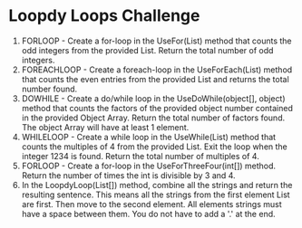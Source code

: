 # Loopdy Loops Challenge
1. FORLOOP - Create a for-loop in the UseFor(List<int>) method that counts the odd integers from the provided List<int>. Return the total number of odd integers.
2. FOREACHLOOP - Create a foreach-loop in the UseForEach(List<object>) method that counts the even entries from the provided List<object> and returns the total number found.
3. DOWHILE - Create a do/while loop in the UseDoWhile(object[], object) method that counts the factors of the provided object number contained in the provided Object Array. Return the total number of factors found. The object Array will have at least 1 element.
4. WHILELOOP - Create a while loop in the UseWhile(List<int>) method that counts the multiples of 4 from the provided List<int>. Exit the loop when the integer 1234 is found. Return the total number of multiples of 4.
5. FORLOOP - Create a for-loop in the UseForThreeFour(int[]) method. Return the number of times the int is divisible by 3 and 4.
6. In the LoopdyLoop(List<string>[]) method, combine all the strings and return the resulting sentence. This means all the strings from the first element List<string> are first. Then move to the second element. All elements strings must have a space between them. You do not have to add a '.' at the end.